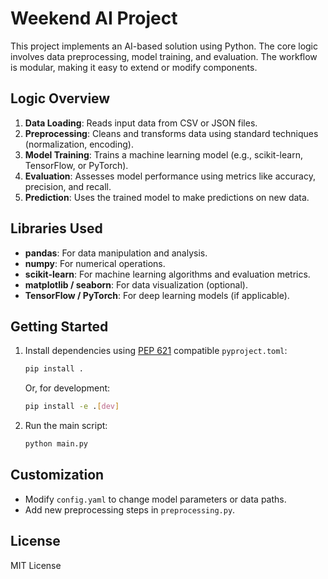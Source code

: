 # Weekend AI Project

This project implements an AI-based solution using Python. The core logic involves data preprocessing, model training, and evaluation. The workflow is modular, making it easy to extend or modify components.

## Logic Overview

1. **Data Loading**: Reads input data from CSV or JSON files.
2. **Preprocessing**: Cleans and transforms data using standard techniques (normalization, encoding).
3. **Model Training**: Trains a machine learning model (e.g., scikit-learn, TensorFlow, or PyTorch).
4. **Evaluation**: Assesses model performance using metrics like accuracy, precision, and recall.
5. **Prediction**: Uses the trained model to make predictions on new data.

## Libraries Used

- **pandas**: For data manipulation and analysis.
- **numpy**: For numerical operations.
- **scikit-learn**: For machine learning algorithms and evaluation metrics.
- **matplotlib / seaborn**: For data visualization (optional).
- **TensorFlow / PyTorch**: For deep learning models (if applicable).

## Getting Started

1. Install dependencies using [PEP 621](https://peps.python.org/pep-0621/) compatible `pyproject.toml`:
    ```bash
    pip install .
    ```
    Or, for development:
    ```bash
    pip install -e .[dev]
    ```
2. Run the main script:
    ```bash
    python main.py
    ```

## Customization

- Modify `config.yaml` to change model parameters or data paths.
- Add new preprocessing steps in `preprocessing.py`.

## License

MIT License
